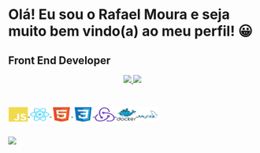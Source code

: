 
# Olá! Eu sou o Rafael Moura e seja muito bem vindo(a) ao meu perfil! 😀
##  Front End Developer

<div align="center">
  <a href="https://github.com/rafaelmoura11">
  <img height="180em" src="https://github-readme-stats.vercel.app/api?username=rafaelmoura11&show_icons=true&theme=dracula&include_all_commits=true&count_private=true"/>
  <img height="180em" src="https://github-readme-stats.vercel.app/api/top-langs/?username=rafaelmoura11&layout=compact&langs_count=7&theme=dracula"/>
</div>
 
 ##

<div style="display: inline_block"><br>
  <img align="center" alt="Js" height="30" width="40" src="https://raw.githubusercontent.com/devicons/devicon/master/icons/javascript/javascript-plain.svg">
  <img align="center" alt="React" height="30" width="40" src="https://raw.githubusercontent.com/devicons/devicon/master/icons/react/react-original.svg">
  <img align="center" alt="HTML" height="30" width="40" src="https://raw.githubusercontent.com/devicons/devicon/master/icons/html5/html5-original.svg">
  <img align="center" alt="CSS" height="30" width="40" src="https://raw.githubusercontent.com/devicons/devicon/master/icons/css3/css3-original.svg">
  <img align="center" alt="Redux" src="https://raw.githubusercontent.com/devicons/devicon/master/icons/redux/redux-original.svg" width="40" height="30"/>
  <img align="center" alt="Docker" src="https://raw.githubusercontent.com/devicons/devicon/master/icons/docker/docker-original-wordmark.svg" width="40" height="30"/>
  <img align="center" alt="mysql" src="https://raw.githubusercontent.com/devicons/devicon/master/icons/mysql/mysql-plain-wordmark.svg" width="40" height="30"/>
</div>
 
 ##
 
  <a href="https://www.linkedin.com/in/rafael-rmoura/" target="_blank"><img src="https://img.shields.io/badge/-LinkedIn-%230077B5?style=for-the-badge&logo=linkedin&logoColor=white" target="_blank"></a> 
